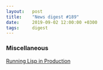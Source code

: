 ```yaml
---
layout:   post
title:    "News digest #189"
date:     2019-09-02 12:00:00 +0300
tags:     digest
---
```


<!--
2019-08-28: Час починати збирати!
-->

### Miscellaneous

[Running Lisp in Production](https://tech.grammarly.com/blog/running-lisp-in-production)
